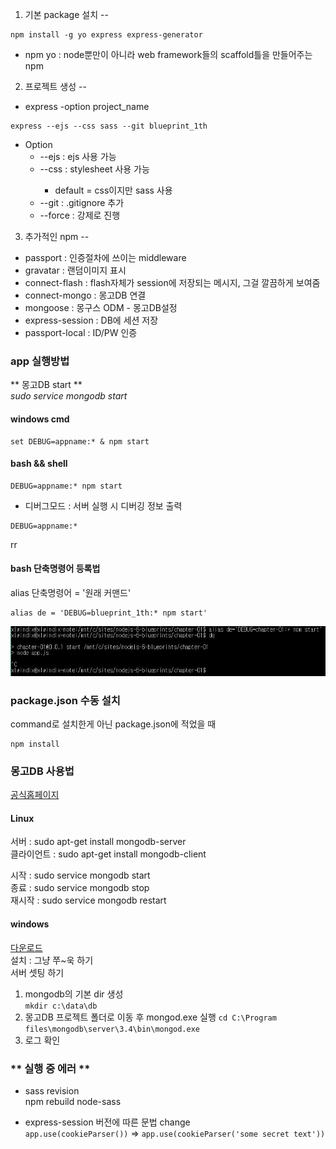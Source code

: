 1. 기본 package 설치
--
<pre><code>npm install -g yo express express-generator</code></pre>

* npm yo : node뿐만이 아니라 web framework들의 scaffold틀을 만들어주는 npm


2. 프로젝트 생성
--  
* express -option project_name

<pre><code>express --ejs --css sass --git blueprint_1th</code></pre>

* Option
  * --ejs : ejs 사용 가능
  * --css <engine> : stylesheet 사용 가능
    * default = css이지만 sass 사용
  * --git : .gitignore 추가
  * --force : 강제로 진행


3. 추가적인 npm
--

* passport : 인증절차에 쓰이는 middleware
* gravatar : 랜덤이미지 표시
* connect-flash : flash자체가 session에 저장되는 메시지, 그걸 깔끔하게 보여줌
* connect-mongo : 몽고DB 연결
* mongoose : 몽구스 ODM - 몽고DB설정
* express-session : DB에 세션 저장
* passport-local : ID/PW 인증

### app 실행방법  

** 몽고DB start **  
*sudo service mongodb start*    

#### windows cmd  
<pre><code>set DEBUG=appname:* & npm start</code></pre>

#### bash && shell
<pre><code>DEBUG=appname:* npm start</code></pre>

* 디버그모드 : 서버 실행 시 디버깅 정보 출력
<pre><code>DEBUG=appname:* </code></pre>
rr
#### bash 단축명령어 등록법

alias 단축명령어 = '원래 커맨드'
<pre><code>alias de = 'DEBUG=blueprint_1th:* npm start'</code></pre>    

![alias](alias.jpg)

### package.json 수동 설치
command로 설치한게 아닌 package.json에 적었을 때
<pre><code>npm install</code></pre>

### 몽고DB 사용법
[공식홈페이지](https://docs.mongodb.com/manual/administration/install-enterprise/)

#### Linux
서버 : sudo apt-get install mongodb-server  
클라이언트 : sudo apt-get install mongodb-client

시작 : sudo service mongodb start   
종료 : sudo service mongodb stop    
재시작 : sudo service mongodb restart    

#### windows
[다운로드](https://www.mongodb.com/download-center#enterprise)    
설치 : 그냥 쭈~욱 하기    
서버 셋팅 하기    
  1. mongodb의 기본 dir 생성   
     <code>mkdir c:\data\db</code>    
  2. 몽고DB 프로젝트 폴더로 이동 후 mongod.exe 실행
     <code>cd C:\Program files\mongodb\server\3.4\bin\mongod.exe</code>
  3. 로그 확인    

### ** 실행 중 에러 **   
* sass revision   
  npm rebuild node-sass   

* express-session 버전에 따른 문법 change    
  <code>app.use(cookieParser())</code> => <code>app.use(cookieParser('some secret text'))</code>
